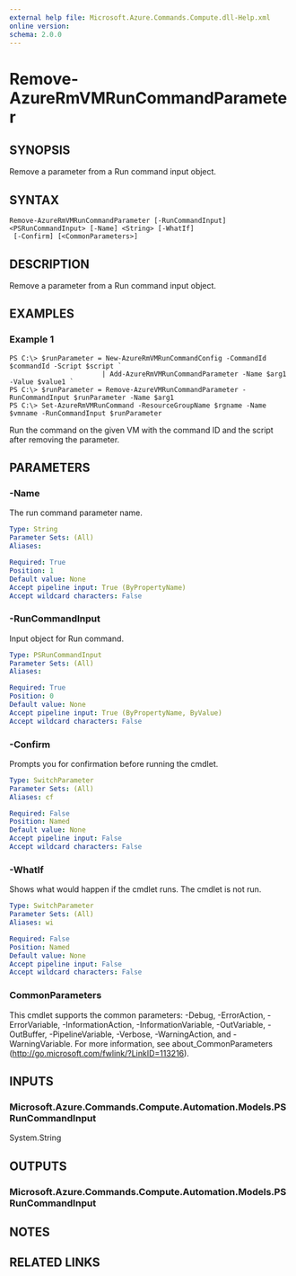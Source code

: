 ```yaml
---
external help file: Microsoft.Azure.Commands.Compute.dll-Help.xml
online version: 
schema: 2.0.0
---
```


# Remove-AzureRmVMRunCommandParameter

## SYNOPSIS
Remove a parameter from a Run command input object.

## SYNTAX

```
Remove-AzureRmVMRunCommandParameter [-RunCommandInput] <PSRunCommandInput> [-Name] <String> [-WhatIf]
 [-Confirm] [<CommonParameters>]
```

## DESCRIPTION
Remove a parameter from a Run command input object.

## EXAMPLES

### Example 1
```
PS C:\> $runParameter = New-AzureRmVMRunCommandConfig -CommandId $commandId -Script $script `
                       | Add-AzureRmVMRunCommandParameter -Name $arg1 -Value $value1 `
PS C:\> $runParameter = Remove-AzureVMRunCommandParameter -RunCommandInput $runParameter -Name $arg1
PS C:\> Set-AzureRmVMRunCommand -ResourceGroupName $rgname -Name $vmname -RunCommandInput $runParameter
```

Run the command on the given VM with the command ID and the script after removing the parameter.

## PARAMETERS

### -Name
The run command parameter name.

```yaml
Type: String
Parameter Sets: (All)
Aliases: 

Required: True
Position: 1
Default value: None
Accept pipeline input: True (ByPropertyName)
Accept wildcard characters: False
```

### -RunCommandInput
Input object for Run command.

```yaml
Type: PSRunCommandInput
Parameter Sets: (All)
Aliases: 

Required: True
Position: 0
Default value: None
Accept pipeline input: True (ByPropertyName, ByValue)
Accept wildcard characters: False
```

### -Confirm
Prompts you for confirmation before running the cmdlet.

```yaml
Type: SwitchParameter
Parameter Sets: (All)
Aliases: cf

Required: False
Position: Named
Default value: None
Accept pipeline input: False
Accept wildcard characters: False
```

### -WhatIf
Shows what would happen if the cmdlet runs.
The cmdlet is not run.

```yaml
Type: SwitchParameter
Parameter Sets: (All)
Aliases: wi

Required: False
Position: Named
Default value: None
Accept pipeline input: False
Accept wildcard characters: False
```

### CommonParameters
This cmdlet supports the common parameters: -Debug, -ErrorAction, -ErrorVariable, -InformationAction, -InformationVariable, -OutVariable, -OutBuffer, -PipelineVariable, -Verbose, -WarningAction, and -WarningVariable. For more information, see about_CommonParameters (http://go.microsoft.com/fwlink/?LinkID=113216).

## INPUTS

### Microsoft.Azure.Commands.Compute.Automation.Models.PSRunCommandInput
System.String

## OUTPUTS

### Microsoft.Azure.Commands.Compute.Automation.Models.PSRunCommandInput

## NOTES

## RELATED LINKS

